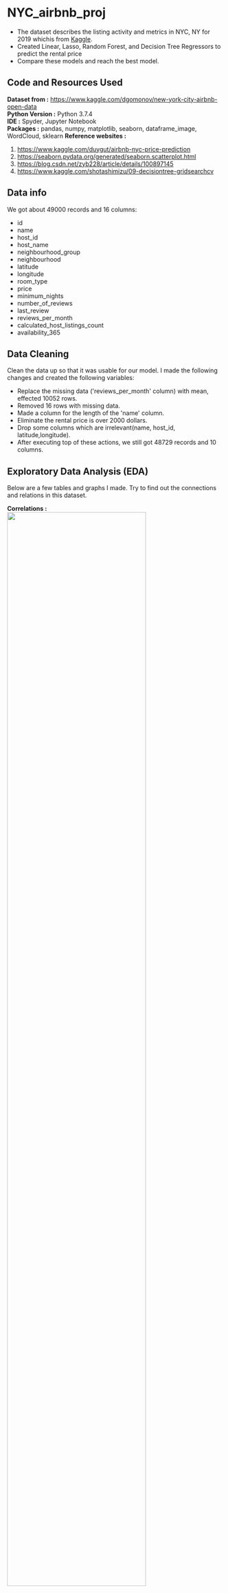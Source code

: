# NYC_airbnb_proj  
* The dataset describes the listing activity and metrics in NYC, NY for 2019 whichis from [Kaggle](https://www.kaggle.com/dgomonov/new-york-city-airbnb-open-data).
* Created Linear, Lasso, Random Forest, and Decision Tree Regressors to predict the rental price
* Compare these models and reach the best model.

## Code and Resources Used 
**Dataset from :** https://www.kaggle.com/dgomonov/new-york-city-airbnb-open-data  
**Python Version :** Python 3.7.4  
**IDE :** Spyder, Jupyter Notebook  
**Packages :** pandas, numpy, matplotlib, seaborn, dataframe_image, WordCloud, sklearn
**Reference websites :** 
1. https://www.kaggle.com/duygut/airbnb-nyc-price-prediction  
2. https://seaborn.pydata.org/generated/seaborn.scatterplot.html
3. https://blog.csdn.net/zyb228/article/details/100897145
4. https://www.kaggle.com/shotashimizu/09-decisiontree-gridsearchcv

## Data info 
We got about 49000 records and 16 columns:
*	id
*	name
*	host_id
*	host_name
*	neighbourhood_group
*	neighbourhood
*	latitude
*	longitude
*	room_type 
*	price
*	minimum_nights
*	number_of_reviews
*	last_review 
*	reviews_per_month
*	calculated_host_listings_count
*	availability_365 

## Data Cleaning
Clean the data up so that it was usable for our model. I made the following changes and created the following variables:    
* Replace the missing data ('reviews_per_month' column) with mean, effected 10052 rows. 
* Removed 16 rows with missing data.  
* Made a column for the length of the 'name' column.  
* Eliminate the rental price is over 2000 dollars.
* Drop some columns which are irrelevant(name, host_id, latitude,longitude).
* After executing top of these actions, we still got 48729 records and 10 columns.

## Exploratory Data Analysis (EDA)
Below are a few tables and graphs I made. Try to find out the connections and relations in this dataset. 

**Correlations :**      
<img src="https://github.com/JohnnyHsieh1020/NYC_airbnb_proj/blob/main/images/Correlations.png" width=80%, heigh=80%>

**Neighbourhood group :**      
<img src="https://github.com/JohnnyHsieh1020/NYC_airbnb_proj/blob/main/images/neighbourhood_group.png">

**Neighborhood Top 20 :**      
<img src="https://github.com/JohnnyHsieh1020/NYC_airbnb_proj/blob/main/images/neighbourhood.png">

**Room Type :**      
<img src="https://github.com/JohnnyHsieh1020/NYC_airbnb_proj/blob/main/images/room_type.png">

**Price by Neighborhood group :**      
<img src="https://github.com/JohnnyHsieh1020/NYC_airbnb_proj/blob/main/images/price_by_ne_group.png">

**Word Cloud (Name) :**  
<img src="https://github.com/JohnnyHsieh1020/NYC_airbnb_proj/blob/main/images/wordcloud_name.png" width="600">

**Word Cloud (Neighbourhood) :**  
<img src="https://github.com/JohnnyHsieh1020/NYC_airbnb_proj/blob/main/images/wordcloud_neighbourhood.png" width="600">
 
## Model Building
1. By using LabelEncoder. It can transform data into a value between 0 and n_classes-1.
2. I split the data in a 80–20 ratio.
3. I used four different models and evaluated them using Mean Absolute Error(MAE).
    * Linear Regression: NMAE = -64.80  
    * Lasso Regression: NMAE = -64.79
    * Random Forest: NMAE = -60.36
    * Decision Tree Regressor: -58.64
4. I also used GridsearchCV to find out the best group of parameters that can optimize the Decision Tree Regressor model.
    * GridsearchCV & Decision Tree Regressor: -57.96

## Model performance
Below are the results. Using GridsearchCV & Decision Tree Regressor has the best performance.  
* Linear Regression: MAE = 66.34
* Lasso Regression: MAE = 66.33
* Random Forest: MAE = 60.94
* Decision Tree Regressor: MAE = 59.96
* GridsearchCV & Decision Tree Regressor: MAE = 58.57